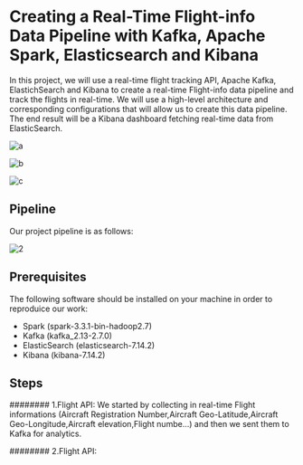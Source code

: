 # Creating a Real-Time Flight-info Data Pipeline with Kafka, Apache Spark, Elasticsearch and Kibana

In this project, we will use a real-time flight tracking API, Apache Kafka, ElastichSearch and Kibana to create a real-time Flight-info data pipeline and track the flights in real-time. We will use a high-level architecture and
corresponding configurations that will allow us to create this data pipeline. The end result will be a Kibana dashboard fetching real-time data from ElasticSearch.

![a](https://user-images.githubusercontent.com/80635318/209438803-10e11a67-12c4-4dca-9a13-eeef20a1f8ce.PNG)

![b](https://user-images.githubusercontent.com/80635318/209438806-ba08a62c-046c-4576-ad5b-322a34d57442.PNG)

![c](https://user-images.githubusercontent.com/80635318/209438812-508ad5b4-0df6-492a-8f36-90bc5af0013c.PNG)


## Pipeline
Our project pipeline is as follows:

![2](https://user-images.githubusercontent.com/80635318/209438588-6f71c44e-c24f-4e80-b8bd-e3168f9bf963.PNG)

## Prerequisites
The following software should be installed on your machine in order to reproduice our work:

- Spark (spark-3.3.1-bin-hadoop2.7)
- Kafka (kafka_2.13-2.7.0)
- ElasticSearch (elasticsearch-7.14.2)
- Kibana (kibana-7.14.2)
## Steps
######## 1.Flight API:
We started by collecting in real-time Flight informations (Aircraft Registration Number,Aircraft Geo-Latitude,Aircraft Geo-Longitude,Aircraft elevation,Flight numbe...) and then we sent them to Kafka for analytics.

######## 2.Flight API:
